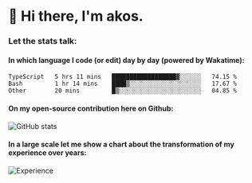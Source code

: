 # 👋 Hi there, I'm akos. 


### Let the stats talk:


#### In which language I code (or edit) day by day (powered by Wakatime): 

<!--START_SECTION:waka-->

```text
TypeScript   5 hrs 11 mins   ██████████████████▓░░░░░░   74.15 %
Bash         1 hr 14 mins    ████▒░░░░░░░░░░░░░░░░░░░░   17.67 %
Other        20 mins         █▒░░░░░░░░░░░░░░░░░░░░░░░   04.85 %
```

<!--END_SECTION:waka-->

#### On my open-source contribution here on Github:
 
![GitHub stats](https://github-readme-stats.vercel.app/api?username=akosbalasko)

#### In a large scale let me show a chart about the transformation of my experience over years:   

![Experience](https://cr-skills-chart-widget.azurewebsites.net/api/api?username=akosbalasko)
